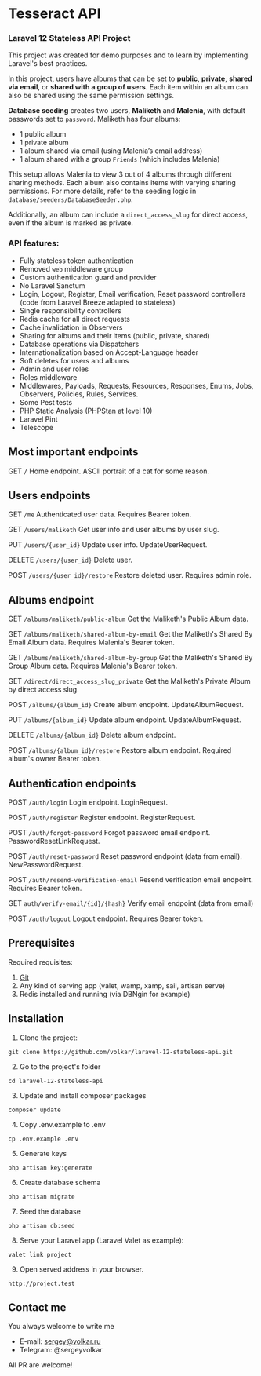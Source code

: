 # Tesseract API
### Laravel 12 Stateless API Project

This project was created for demo purposes and to learn by implementing Laravel's best practices.

In this project, users have albums that can be set to **public**, **private**, **shared via email**, or **shared with a group of users**. Each item within an album can also be shared using the same permission settings.

**Database seeding** creates two users, **Maliketh** and **Malenia**, with default passwords set to `password`. Maliketh has four albums:

-   1 public album
-   1 private album
-   1 album shared via email (using Malenia’s email address)
-   1 album shared with a group `Friends` (which includes Malenia)

This setup allows Malenia to view 3 out of 4 albums through different sharing methods. Each album also contains items with varying sharing permissions. For more details, refer to the seeding logic in `database/seeders/DatabaseSeeder.php`.

Additionally, an album can include a `direct_access_slug` for direct access, even if the album is marked as private.

### API features:

-   Fully stateless token authentication
-   Removed `web` middleware group
-   Custom authentication guard and provider
-   No Laravel Sanctum
-   Login, Logout, Register, Email verification, Reset password controllers (code from Laravel Breeze adapted to stateless)
-   Single responsibility controllers
-   Redis cache for all direct requests
-   Cache invalidation in Observers
-   Sharing for albums and their items (public, private, shared)
-   Database operations via Dispatchers
-   Internationalization based on Accept-Language header
-   Soft deletes for users and albums
-   Admin and user roles
-   Roles middleware
-   Middlewares, Payloads, Requests, Resources, Responses, Enums, Jobs, Observers, Policies, Rules, Services.
-   Some Pest tests
-   PHP Static Analysis (PHPStan at level 10)
-   Laravel Pint
-   Telescope

## Most important endpoints

GET `/`
Home endpoint. ASCII portrait of a cat for some reason.

## Users endpoints

GET `/me`
Authenticated user data. Requires Bearer token.

GET `/users/maliketh`
Get user info and user albums by user slug.

PUT `/users/{user_id}`
Update user info. UpdateUserRequest.

DELETE `/users/{user_id}`
Delete user.

POST `/users/{user_id}/restore`
Restore deleted user. Requires admin role.

## Albums endpoint

GET `/albums/maliketh/public-album`
Get the Maliketh's Public Album data.

GET `/albums/maliketh/shared-album-by-email`
Get the Maliketh's Shared By Email Album data. Requires Malenia's Bearer token.

GET `/albums/maliketh/shared-album-by-group`
Get the Maliketh's Shared By Group Album data. Requires Malenia's Bearer token.

GET `/direct/direct_access_slug_private`
Get the Maliketh's Private Album by direct access slug.

POST `/albums/{album_id}`
Create album endpoint. UpdateAlbumRequest.

PUT `/albums/{album_id}`
Update album endpoint. UpdateAlbumRequest.

DELETE `/albums/{album_id}`
Delete album endpoint.

POST `/albums/{album_id}/restore`
Restore album endpoint. Required album's owner Bearer token.

## Authentication endpoints

POST `/auth/login`
Login endpoint. LoginRequest.

POST `/auth/register`
Register endpoint. RegisterRequest.

POST `/auth/forgot-password`
Forgot password email endpoint. PasswordResetLinkRequest.

POST `/auth/reset-password`
Reset password endpoint (data from email). NewPasswordRequest.

POST `/auth/resend-verification-email`
Resend verification email endpoint. Requires Bearer token.

GET `auth/verify-email/{id}/{hash}`
Verify email endpoint (data from email)

POST `/auth/logout`
Logout endpoint. Requires Bearer token.

## Prerequisites

Required requisites:

1. [Git](https://git-scm.com/book/en/Getting-Started-Installing-Git)
2. Any kind of serving app (valet, wamp, xamp, sail, artisan serve)
3. Redis installed and running (via DBNgin for example)

## Installation

1. Clone the project:

```
git clone https://github.com/volkar/laravel-12-stateless-api.git
```

2. Go to the project's folder

```
cd laravel-12-stateless-api
```

3. Update and install composer packages

```
composer update
```

4. Copy .env.example to .env

```
cp .env.example .env
```

5. Generate keys

```
php artisan key:generate
```

6. Create database schema

```
php artisan migrate
```

7. Seed the database

```
php artisan db:seed
```

8. Serve your Laravel app (Laravel Valet as example):

```
valet link project
```

9. Open served address in your browser.

```
http://project.test
```

## Contact me

You always welcome to write me

-   E-mail: sergey@volkar.ru
-   Telegram: @sergeyvolkar

All PR are welcome!
